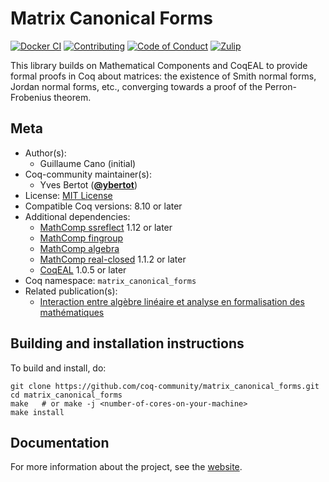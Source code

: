 <!---
This file was generated from `meta.yml`, please do not edit manually.
Follow the instructions on https://github.com/coq-community/templates to regenerate.
--->
# Matrix Canonical Forms

[![Docker CI][docker-action-shield]][docker-action-link]
[![Contributing][contributing-shield]][contributing-link]
[![Code of Conduct][conduct-shield]][conduct-link]
[![Zulip][zulip-shield]][zulip-link]

[docker-action-shield]: https://github.com/coq-community/matrix_canonical_forms/workflows/Docker%20CI/badge.svg?branch=master
[docker-action-link]: https://github.com/coq-community/matrix_canonical_forms/actions?query=workflow:"Docker%20CI"

[contributing-shield]: https://img.shields.io/badge/contributions-welcome-%23f7931e.svg
[contributing-link]: https://github.com/coq-community/manifesto/blob/master/CONTRIBUTING.md

[conduct-shield]: https://img.shields.io/badge/%E2%9D%A4-code%20of%20conduct-%23f15a24.svg
[conduct-link]: https://github.com/coq-community/manifesto/blob/master/CODE_OF_CONDUCT.md

[zulip-shield]: https://img.shields.io/badge/chat-on%20zulip-%23c1272d.svg
[zulip-link]: https://coq.zulipchat.com/#narrow/stream/237663-coq-community-devs.20.26.20users



This library builds on Mathematical Components and CoqEAL to provide formal
proofs in Coq about matrices: the existence of Smith normal forms, Jordan
normal forms, etc., converging towards a proof of the Perron-Frobenius theorem.

## Meta

- Author(s):
  - Guillaume Cano (initial)
- Coq-community maintainer(s):
  - Yves Bertot ([**@ybertot**](https://github.com/ybertot))
- License: [MIT License](LICENSE)
- Compatible Coq versions: 8.10 or later
- Additional dependencies:
  - [MathComp ssreflect](https://math-comp.github.io) 1.12 or later
  - [MathComp fingroup](https://math-comp.github.io)
  - [MathComp algebra](https://math-comp.github.io)
  - [MathComp real-closed](https://math-comp.github.io) 1.1.2 or later
  - [CoqEAL](https://github.com/coq-community/coqeal) 1.0.5 or later
- Coq namespace: `matrix_canonical_forms`
- Related publication(s):
  - [Interaction entre algèbre linéaire et analyse en formalisation des mathématiques](https://tel.archives-ouvertes.fr/tel-00986283/) 

## Building and installation instructions

To build and install, do:

``` shell
git clone https://github.com/coq-community/matrix_canonical_forms.git
cd matrix_canonical_forms
make   # or make -j <number-of-cores-on-your-machine>
make install
```

## Documentation

For more information about the project, see the
[website](https://www-sop.inria.fr/marelle/Guillaume.Cano/).
